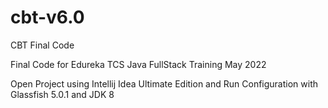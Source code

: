 # cbt-v6.0
CBT Final Code

Final Code for Edureka TCS Java FullStack Training May 2022

Open Project using Intellij Idea Ultimate Edition and Run Configuration with Glassfish 5.0.1 and JDK 8
